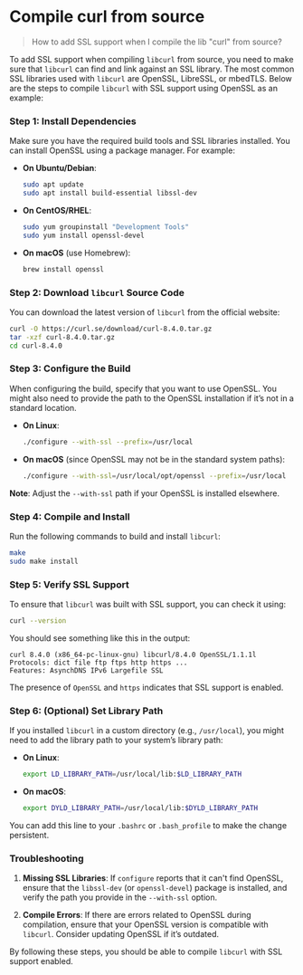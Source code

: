 # Compile curl from source #

> How to add SSL support when I compile the lib "curl" from source?

To add SSL support when compiling `libcurl` from source, you need to make sure that `libcurl` can find and link against an SSL library. The most common SSL libraries used with `libcurl` are OpenSSL, LibreSSL, or mbedTLS. Below are the steps to compile `libcurl` with SSL support using OpenSSL as an example:

### Step 1: Install Dependencies

Make sure you have the required build tools and SSL libraries installed. You can install OpenSSL using a package manager. For example:

- **On Ubuntu/Debian**:
  ```bash
  sudo apt update
  sudo apt install build-essential libssl-dev
  ```

- **On CentOS/RHEL**:
  ```bash
  sudo yum groupinstall "Development Tools"
  sudo yum install openssl-devel
  ```

- **On macOS** (use Homebrew):
  ```bash
  brew install openssl
  ```

### Step 2: Download `libcurl` Source Code

You can download the latest version of `libcurl` from the official website:

```bash
curl -O https://curl.se/download/curl-8.4.0.tar.gz
tar -xzf curl-8.4.0.tar.gz
cd curl-8.4.0
```

### Step 3: Configure the Build

When configuring the build, specify that you want to use OpenSSL. You might also need to provide the path to the OpenSSL installation if it’s not in a standard location.

- **On Linux**:
  ```bash
  ./configure --with-ssl --prefix=/usr/local
  ```

- **On macOS** (since OpenSSL may not be in the standard system paths):
  ```bash
  ./configure --with-ssl=/usr/local/opt/openssl --prefix=/usr/local
  ```

**Note**: Adjust the `--with-ssl` path if your OpenSSL is installed elsewhere.

### Step 4: Compile and Install

Run the following commands to build and install `libcurl`:

```bash
make
sudo make install
```

### Step 5: Verify SSL Support

To ensure that `libcurl` was built with SSL support, you can check it using:

```bash
curl --version
```

You should see something like this in the output:
```
curl 8.4.0 (x86_64-pc-linux-gnu) libcurl/8.4.0 OpenSSL/1.1.1l
Protocols: dict file ftp ftps http https ...
Features: AsynchDNS IPv6 Largefile SSL
```

The presence of `OpenSSL` and `https` indicates that SSL support is enabled.

### Step 6: (Optional) Set Library Path

If you installed `libcurl` in a custom directory (e.g., `/usr/local`), you might need to add the library path to your system’s library path:

- **On Linux**:
  ```bash
  export LD_LIBRARY_PATH=/usr/local/lib:$LD_LIBRARY_PATH
  ```

- **On macOS**:
  ```bash
  export DYLD_LIBRARY_PATH=/usr/local/lib:$DYLD_LIBRARY_PATH
  ```

You can add this line to your `.bashrc` or `.bash_profile` to make the change persistent.

### Troubleshooting

1. **Missing SSL Libraries**:
   If `configure` reports that it can't find OpenSSL, ensure that the `libssl-dev` (or `openssl-devel`) package is installed, and verify the path you provide in the `--with-ssl` option.

2. **Compile Errors**:
   If there are errors related to OpenSSL during compilation, ensure that your OpenSSL version is compatible with `libcurl`. Consider updating OpenSSL if it’s outdated.

By following these steps, you should be able to compile `libcurl` with SSL support enabled.